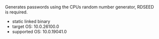 Generates passwords using the CPUs random number generator, RDSEED is required.

- static linked binary
- target OS: 10.0.26100.0
- supported OS: 10.0.19041.0